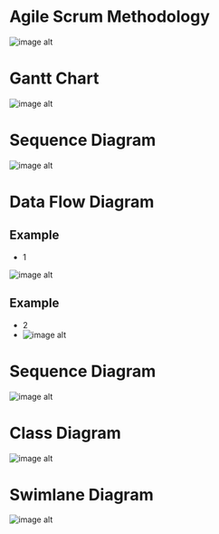 # Agile Scrum Methodology
![image alt](https://github.com/khshoaib/GEMS_Report_Diagram/blob/main/Images/11.png)
# Gantt Chart
![image alt](https://github.com/khshoaib/GEMS_Report_Diagram/blob/main/Images/G.png)
# Sequence Diagram
![image alt](https://github.com/khshoaib/GEMS_Report_Diagram/blob/main/Images/s.jpg)
# Data Flow Diagram
## Example
- 1
  
![image alt](https://github.com/khshoaib/GEMS_Report_Diagram/blob/main/Images/F.png)
## Example
- 2
- ![image alt](https://github.com/khshoaib/GEMS_Report_Diagram/blob/main/Images/F2.jpg)
# Sequence Diagram
![image alt](https://github.com/khshoaib/GEMS_Report_Diagram/blob/main/Images/s.jpg)
# Class Diagram
![image alt](https://github.com/khshoaib/GEMS_Report_Diagram/blob/main/Images/class.jpg)
# Swimlane Diagram
![image alt](https://github.com/khshoaib/GEMS_Report_Diagram/blob/main/Images/sw.png)
